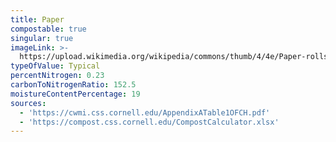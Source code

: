 ```yaml
---
title: Paper
compostable: true
singular: true
imageLink: >-
  https://upload.wikimedia.org/wikipedia/commons/thumb/4/4e/Paper-rolls-in-the-street-during-First-World-War-1914-352128891319.jpg/640px-Paper-rolls-in-the-street-during-First-World-War-1914-352128891319.jpg
typeOfValue: Typical
percentNitrogen: 0.23
carbonToNitrogenRatio: 152.5
moistureContentPercentage: 19
sources:
  - 'https://cwmi.css.cornell.edu/AppendixATable1OFCH.pdf'
  - 'https://compost.css.cornell.edu/CompostCalculator.xlsx'
---
```


